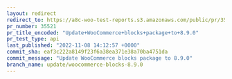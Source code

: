 ```yaml
---
layout: redirect
redirect_to: https://a8c-woo-test-reports.s3.amazonaws.com/public/pr/35521/api/index.html
pr_number: 35521
pr_title_encoded: "Update+WooCommerce+blocks+package+to+8.9.0"
pr_test_type: api
last_published: "2022-11-08 14:12:57 +0000"
commit_sha: eaf3c222a8149f23f6a38ea371e38a70ba4751da
commit_message: "Update WooCommerce blocks package to 8.9.0"
branch_name: update/woocommerce-blocks-8.9.0
---
```

